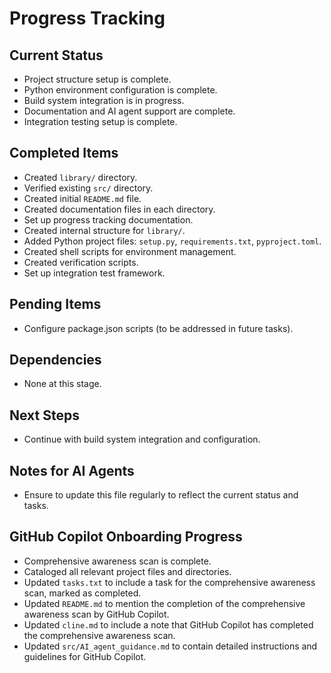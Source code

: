 # Progress Tracking

## Current Status
- Project structure setup is complete.
- Python environment configuration is complete.
- Build system integration is in progress.
- Documentation and AI agent support are complete.
- Integration testing setup is complete.

## Completed Items
- Created `library/` directory.
- Verified existing `src/` directory.
- Created initial `README.md` file.
- Created documentation files in each directory.
- Set up progress tracking documentation.
- Created internal structure for `library/`.
- Added Python project files: `setup.py`, `requirements.txt`, `pyproject.toml`.
- Created shell scripts for environment management.
- Created verification scripts.
- Set up integration test framework.

## Pending Items
- Configure package.json scripts (to be addressed in future tasks).

## Dependencies
- None at this stage.

## Next Steps
- Continue with build system integration and configuration.

## Notes for AI Agents
- Ensure to update this file regularly to reflect the current status and tasks.

## GitHub Copilot Onboarding Progress
- Comprehensive awareness scan is complete.
- Cataloged all relevant project files and directories.
- Updated `tasks.txt` to include a task for the comprehensive awareness scan, marked as completed.
- Updated `README.md` to mention the completion of the comprehensive awareness scan by GitHub Copilot.
- Updated `cline.md` to include a note that GitHub Copilot has completed the comprehensive awareness scan.
- Updated `src/AI_agent_guidance.md` to contain detailed instructions and guidelines for GitHub Copilot.
